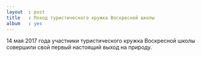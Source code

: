 ```yaml
---
layout  : post
title   : Поход туристического кружка Воскресной школы
album   : yes
---
```

14 мая 2017 года участники туристического кружка Воскресной школы совершили свой первый настоящий выход на природу.

